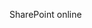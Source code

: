 <Token xmlns:xlink="http://www.w3.org/1999/xlink">SharePoint online</Token>

<!--HONumber=Jun16_HO4-->


